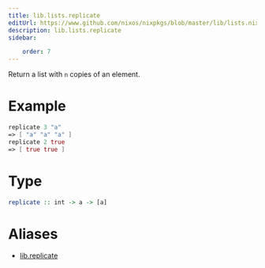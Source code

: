 ```yaml
---
title: lib.lists.replicate
editUrl: https://www.github.com/nixos/nixpkgs/blob/master/lib/lists.nix#L531C15
description: lib.lists.replicate
sidebar:

    order: 7
---
```


Return a list with `n` copies of an element.

# Example

```nix
replicate 3 "a"
=> [ "a" "a" "a" ]
replicate 2 true
=> [ true true ]
```

# Type

```haskell
replicate :: int -> a -> [a]
```


# Aliases

- [lib.replicate](/nix-doc-comments/reference/lib/lib-replicate)


